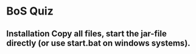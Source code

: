 # BoS Quiz

## Installation Copy all files, start the jar-file directly (or use start.bat on windows systems).

